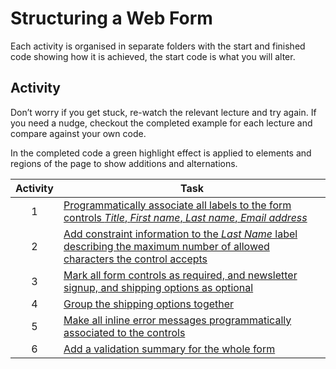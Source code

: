 # Structuring a Web Form

Each activity is organised in separate folders with the start and finished code showing how it is achieved, the start code is what you will alter.

## Activity

Don’t worry if you get stuck, re-watch the relevant lecture and try again. If you need a nudge, checkout the completed example for each lecture and compare against your own code. 

In the completed code a green highlight effect is applied to elements and regions of the page to show additions and alternations.

| Activity | Task |
| :---: | --- |
1 | [Programmatically associate all labels to the form controls _Title_, _First name_, _Last name_, _Email address_](1-add-labels-controls/README.md)
2 | [Add constraint information to the _Last Name_ label describing the maximum number of allowed characters the control accepts](2-identify-data-formats/README.md)
3 | [Mark all form controls as required, and newsletter signup, and shipping options as optional](3-highlight-required-input/README.md)
4 | [Group the shipping options together](4-group-related-controls/README.md)
5 | [Make all inline error messages programmatically associated to the controls](5-use-inline-error-messages/README.md)
6 | [Add a validation summary for the whole form](6-use-validation-summary/README.md)
